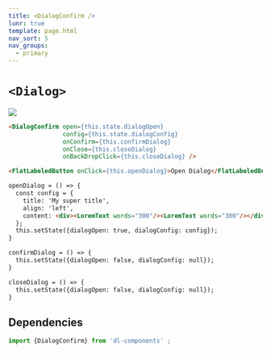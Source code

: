 ```yaml
---
title: <DialogConfirm />
lunr: true
template: page.html
nav_sort: 5
nav_groups:
  - primary
---
```



# `<Dialog>`

![](../assets/images/dl-components/ui/overlays/dialog.jpg)


```html
<DialogConfirm open={this.state.dialogOpen}
               config={this.state.dialogConfig}
               onConfirm={this.confirmDialog}
               onClose={this.closeDialog}
               onBackDropClick={this.closeDialog} />

<FlatLabeledButton onClick={this.openDialog}>Open Dialog</FlatLabeledButton>
```


```html
openDialog = () => {
  const config = {
    title: 'My super title',
    align: 'left',
    content: <div><LoremText words="300"/><LoremText words="300"/></div>,
  };
  this.setState({dialogOpen: true, dialogConfig: config});
}

confirmDialog = () => {
  this.setState({dialogOpen: false, dialogConfig: null});
}

closeDialog = () => {
  this.setState({dialogOpen: false, dialogConfig: null});
}
```


## Dependencies

```javascript
import {DialogConfirm} from 'dl-components' ;
```
